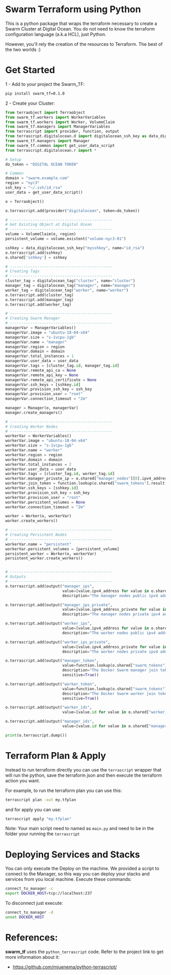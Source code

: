 # Swarm Terraform using Python

This is a python package that wraps the terraform necessary to create a Swarm Cluster at Digital Ocean.
You do not need to know the terraform configuration language (a.k.a HCL), just Python.

However, you'll rely the creation of the resources to Terraform. The best of the two worlds :)

# Get Started

1 - Add to your project the Swarm_TF:

```bash
pip install swarm_tf=0.1.0
```

2 - Create your Cluster:

```python
from terraobject import Terraobject
from swarm_tf.workers import WorkerVariables
from swarm_tf.workers import Worker, VolumeClaim
from swarm_tf.managers import ManagerVariables
from terrascript import provider, function, output
from terrascript.digitalocean.d import digitalocean_ssh_key as data_digitalocean_ssh_key
from swarm_tf.managers import Manager
from swarm_tf.common import get_user_data_script
from terrascript.digitalocean.r import *

# Setup
do_token = "DIGITAL OCEAN TOKEN"

# Common
domain = "swarm.example.com"
region = "nyc3"
ssh_key = "~/.ssh/id_rsa"
user_data = get_user_data_script()

o = Terraobject()

o.terrascript.add(provider("digitalocean", token=do_token))

# ---------------------------------------------
# Get Existing Object at Digital Ocean
# ---------------------------------------------
volume = VolumeClaim(o, region)
persistent_volume = volume.existent("volume-nyc3-01")

sshkey = data_digitalocean_ssh_key("mysshkey", name="id_rsa")
o.terrascript.add(sshkey)
o.shared['sshkey'] = sshkey

# ---------------------------------------------
# Creating Tags
# ---------------------------------------------
cluster_tag = digitalocean_tag("cluster", name="cluster")
manager_tag = digitalocean_tag("manager", name="manager")
worker_tag = digitalocean_tag("worker", name="worker")
o.terrascript.add(cluster_tag)
o.terrascript.add(manager_tag)
o.terrascript.add(worker_tag)

# ---------------------------------------------
# Creating Swarm Manager
# ---------------------------------------------
managerVar = ManagerVariables()
managerVar.image = "ubuntu-18-04-x64"
managerVar.size = "s-1vcpu-1gb"
managerVar.name = "manager"
managerVar.region = region
managerVar.domain = domain
managerVar.total_instances = 1
managerVar.user_data = user_data
managerVar.tags = [cluster_tag.id, manager_tag.id]
managerVar.remote_api_ca = None
managerVar.remote_api_key = None
managerVar.remote_api_certificate = None
managerVar.ssh_keys = [sshkey.id]
managerVar.provision_ssh_key = ssh_key
managerVar.provision_user = "root"
managerVar.connection_timeout = "2m"

manager = Manager(o, managerVar)
manager.create_managers()

# ---------------------------------------------
# Creating Worker Nodes
# ---------------------------------------------
workerVar = WorkerVariables()
workerVar.image = "ubuntu-18-04-x64"
workerVar.size = "s-1vcpu-1gb"
workerVar.name = "worker"
workerVar.region = region
workerVar.domain = domain
workerVar.total_instances = 2
workerVar.user_data = user_data
workerVar.tags = [cluster_tag.id, worker_tag.id]
workerVar.manager_private_ip = o.shared["manager_nodes"][0].ipv4_address_private
workerVar.join_token = function.lookup(o.shared["swarm_tokens"].result, "worker", "")
workerVar.ssh_keys = [sshkey.id]
workerVar.provision_ssh_key = ssh_key
workerVar.provision_user = "root"
workerVar.persistent_volumes = None
workerVar.connection_timeout = "2m"

worker = Worker(o, workerVar)
worker.create_workers()

# ---------------------------------------------
# Creating Persistent Nodes
# ---------------------------------------------
workerVar.name = "persistent"
workerVar.persistent_volumes = [persistent_volume]
persistent_worker = Worker(o, workerVar)
persistent_worker.create_workers()


# ---------------------------------------------
# Outputs
# ---------------------------------------------
o.terrascript.add(output("manager_ips",
                         value=[value.ipv4_address for value in o.shared["manager_nodes"]],
                         description="The manager nodes public ipv4 addresses"))

o.terrascript.add(output("manager_ips_private",
                         value=[value.ipv4_address_private for value in o.shared["manager_nodes"]],
                         description="The manager nodes private ipv4 addresses"))

o.terrascript.add(output("worker_ips",
                         value=[value.ipv4_address for value in o.shared["worker_nodes"]],
                         description="The worker nodes public ipv4 addresses"))

o.terrascript.add(output("worker_ips_private",
                         value=[value.ipv4_address_private for value in o.shared["worker_nodes"]],
                         description="The worker nodes private ipv4 addresses"))

o.terrascript.add(output("manager_token",
                         value=function.lookup(o.shared["swarm_tokens"].result, "manager", ""),
                         description="The Docker Swarm manager join token",
                         sensitive=True))

o.terrascript.add(output("worker_token",
                         value=function.lookup(o.shared["swarm_tokens"].result, "worker", ""),
                         description="The Docker Swarm worker join token",
                         sensitive=True))

o.terrascript.add(output("worker_ids",
                         value=[value.id for value in o.shared["worker_nodes"]]))

o.terrascript.add(output("manager_ids",
                         value=[value.id for value in o.shared["manager_nodes"]]))

print(o.terrascript.dump())
```

# Terraform Plan & Apply

Instead to run terraform directly you can use the `terrascript` wrapper that will run the python, save the terraform json and then 
execute the terraform action you want. 

For example, to run the terraform plan you can use this:  

```bash
terrascript plan -out my.tfplan
```

and for apply you can use:

```bash
terrascript apply "my.tfplan"
```

Note: Your main script need to named as `main.py` and need to be in the folder your running the `terrascript`

# Deploying Services and Stacks

You can only execute the Deploy on the machine. We provided a script to connect to the Manager, so this way you can
deploy your stacks and services from you local machine. Execute these commands:

```bash
connect_to_manager -c
export DOCKER_HOST=tcp://localhost:237
```

To disconnect just execute:

```bash
connect_to_manager -d
unset DOCKER_HOST
```


# References:

**swarm_tf** uses the `python_terrascript` code. Refer to the project link to get more information about it:
- https://github.com/mjuenema/python-terrascript/


